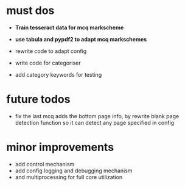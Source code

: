 # must dos

- **Train tesseract data for mcq markscheme**
- **use tabula and pypdf2 to adapt mcq markschemes**
- rewrite code to adapt config

- write code for categoriser
- add category keywords for testing

# future todos

- fix the last mcq adds the bottom page info, by rewrite blank page detection function so it can detect any page specified in config

# minor improvements

- add control mechanism
- add config logging and debugging mechanism
- and multiprocessing for full core utilization

